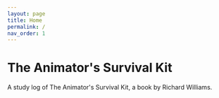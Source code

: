 ```yaml
---
layout: page
title: Home
permalink: /
nav_order: 1
---
```


# The Animator's Survival Kit
A study log of The Animator's Survival Kit, a book by Richard Williams.
